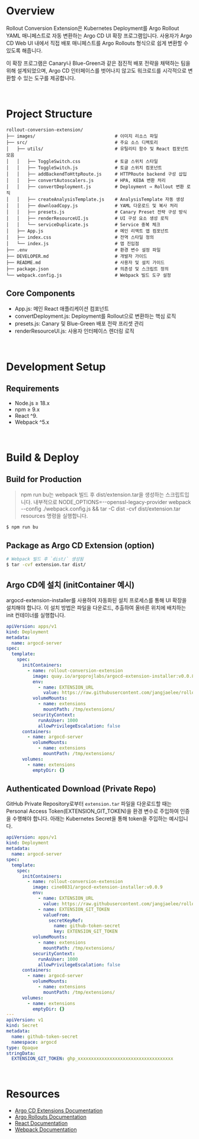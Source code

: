 # Overview

Rollout Conversion Extension은 Kubernetes Deployment를 Argo Rollout YAML 매니페스트로 자동 변환하는 Argo CD UI 확장 프로그램입니다. 사용자가 Argo CD Web UI 내에서 직접 배포 매니페스트를 Argo Rollouts 형식으로 쉽게 변환할 수 있도록 해줍니다.

이 확장 프로그램은 Canary나 Blue-Green과 같은 점진적 배포 전략을 채택하는 팀을 위해 설계되었으며, Argo CD 인터페이스를 벗어나지 않고도 워크로드를 시각적으로 변환할 수 있는 도구를 제공합니다.

&nbsp;

# Project Structure

```
rollout-conversion-extension/
├── images/                              # 이미지 리소스 파일
├── src/                                 # 주요 소스 디렉토리
│   ├── utils/                           # 유틸리티 함수 및 React 컴포넌트 모음
│   │   ├── ToggleSwitch.css             # 토글 스위치 스타일
│   │   ├── ToggleSwitch.js              # 토글 스위치 컴포넌트
│   │   ├── addBackendToHttpRoute.js     # HTTPRoute backend 구성 삽입
│   │   ├── convertAutoscalers.js        # HPA, KEDA 변환 처리
│   │   ├── convertDeployment.js         # Deployment → Rollout 변환 로직
│   │   ├── createAnalysisTemplate.js    # AnalysisTemplate 자동 생성
│   │   ├── downloadCopy.js              # YAML 다운로드 및 복사 처리
│   │   ├── presets.js                   # Canary Preset 전략 구성 방식
│   │   ├── renderResourceUI.js          # UI 구성 요소 생성 로직
│   │   └── serviceDuplicate.js          # Service 중복 체크
│   ├── App.js                           # 메인 리액트 앱 컴포넌트
│   ├── index.css                        # 전역 스타일 정의
│   └── index.js                         # 앱 진입점
├── .env                                 # 환경 변수 설정 파일
├── DEVELOPER.md                         # 개발자 가이드
├── README.md                            # 사용자 및 설치 가이드
├── package.json                         # 의존성 및 스크립트 정의
└── webpack.config.js                    # Webpack 빌드 도구 설정
```

## Core Components

- App.js: 메인 React 애플리케이션 컴포넌트
- convertDeployment.js: Deployment를 Rollout으로 변환하는 핵심 로직
- presets.js: Canary 및 Blue-Green 배포 전략 프리셋 관리
- renderResourceUI.js: 사용자 인터페이스 렌더링 로직

&nbsp;

# **Development Setup**

## **Requirements**

- Node.js ≥ 18.x
- npm ≥ 9.x
- React ^9.
- Webpack ^5.x

&nbsp;

# **Build & Deploy**

## **Build for Production**

> npm run bu는 webpack 빌드 후 dist/extension.tar을 생성하는 스크립트입니다.
내부적으로 NODE_OPTIONS=--openssl-legacy-provider webpack --config ./webpack.config.js && tar -C dist -cvf dist/extension.tar resources 명령을 실행합니다.
> 

```bash
$ npm run bu
```

## **Package as Argo CD Extension (option)**

```bash
# Webpack 빌드 후 `dist/` 생성됨
$ tar -cvf extension.tar dist/
```

## **Argo CD에 설치 (initContainer 예시)**

argocd-extension-installer를 사용하여 자동화된 설치 프로세스를 통해 UI 확장을 설치해야 합니다. 이 설치 방법은 파일을 다운로드, 추출하여 올바른 위치에 배치하는 init 컨테이너를 실행합니다.

```yaml
apiVersion: apps/v1
kind: Deployment
metadata:
  name: argocd-server
spec:
  template:
    spec:
      initContainers:
        - name: rollout-conversion-extension
          image: quay.io/argoprojlabs/argocd-extension-installer:v0.0.8
          env:
            - name: EXTENSION_URL
              value: https://raw.githubusercontent.com/jangjaelee/rollout-conversion-extension/main/ui/dist/extension.tar
          volumeMounts:
            - name: extensions
              mountPath: /tmp/extensions/
          securityContext:
            runAsUser: 1000
            allowPrivilegeEscalation: false
      containers:
        - name: argocd-server
          volumeMounts:
            - name: extensions
              mountPath: /tmp/extensions/
      volumes:
        - name: extensions
          emptyDir: {}
```

## **Authenticated Download (Private Repo)**

GitHub Private Repository로부터 `extension.tar` 파일을 다운로드할 때는 Personal Access Token(EXTENSION_GIT_TOKEN)을 환경 변수로 주입하여 인증을 수행해야 합니다. 아래는 Kubernetes Secret을 통해 token을 주입하는 예시입니다.

```yaml
apiVersion: apps/v1
kind: Deployment
metadata:
  name: argocd-server
spec:
  template:
    spec:
      initContainers:
        - name: rollout-conversion-extension
          image: cine0831/argocd-extension-installer:v0.0.9
          env:
            - name: EXTENSION_URL
              value: https://raw.githubusercontent.com/jangjaelee/rollout-conversion-extension/main/ui/dist/extension.tar
            - name: EXTENSION_GIT_TOKEN
              valueFrom:
                secretKeyRef:
                  name: github-token-secret
                  key: EXTENSION_GIT_TOKEN             
          volumeMounts:
            - name: extensions
              mountPath: /tmp/extensions/
          securityContext:
            runAsUser: 1000
            allowPrivilegeEscalation: false           
      containers:
        - name: argocd-server
          volumeMounts:
            - name: extensions
              mountPath: /tmp/extensions/
      volumes:
        - name: extensions
          emptyDir: {}
---
apiVersion: v1
kind: Secret
metadata:
  name: github-token-secret
  namespace: argocd
type: Opaque
stringData:
  EXTENSION_GIT_TOKEN: ghp_xxxxxxxxxxxxxxxxxxxxxxxxxxxxxxxxxxxx
```

&nbsp;

# Resources

- [Argo CD Extensions Documentation](https://argo-cd.readthedocs.io/en/stable/developer-guide/extensions/)
- [Argo Rollouts Documentation](https://argoproj.github.io/argo-rollouts/)
- [React Documentation](https://react.dev/)
- [Webpack Documentation](https://webpack.js.org/)
